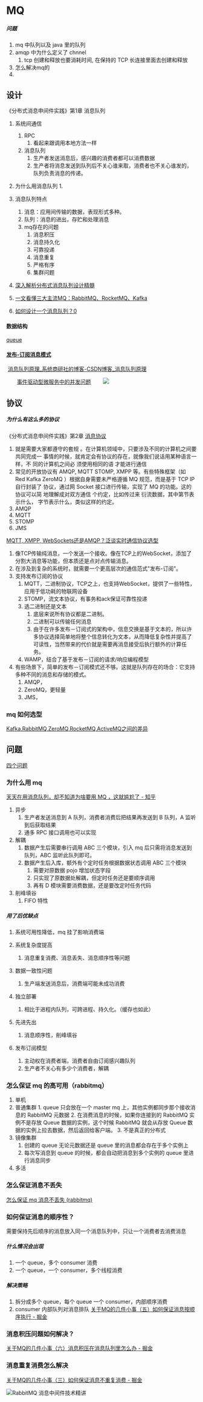 # MQ

##### 问题
1. mq 中队列以及 java 里的队列
2. amqp 中为什么定义了 chnnel
	1. tcp 创建和释放也要消耗时间, 在保持的 TCP 长连接里面去创建和释放
3. 怎么解决mq的
4. 


## 设计

《分布式消息申间件实践》第1章 消息队列
1. 系统间通信
	1. RPC
		1. 看起来跟调用本地方法一样
	2. 消息队列
		1. 生产者发送消息后，感兴趣的消费者都可以消费数据
		2. 生产者将消息发送到队列后不关心谁来取，消费者也不关心谁发的，队列负责消息的传递。
2. 为什么用消息队列
	1. 
3. 消息队列特点
	1. 消息：应用间传输的数据，表现形式多种。
	2. 队列：消息的进出，存贮和处理消息
	3. mq存在的问题
		1. 消息积压
		2.  消息持久化
		3. 可靠投递
		4. 消息重复
		5. 严格有序
		6. 集群问题

1. [深入解析分布式消息队列设计精髓](https://mp.weixin.qq.com/s/7NfpOjnEetbwp7owJ53Z4w)
2. [一文看懂三大主流MQ：RabbitMQ、RocketMQ、Kafka](https://mp.weixin.qq.com/s/i9Qvp29BkRwyjAzi_il9QQ)
3. [如何设计一个消息队列？0](https://mp.weixin.qq.com/s?__biz=MzIzMzgxOTQ5NA==&mid=2247487753&idx=2&sn=1f2a8032ec6f46d1e87ec1c88fa62a00)

#### 数据结构
[queue](Java/queue.md)

#### [发布-订阅消息模式](回调、观察者、事件监听、发布订阅.md#发布订阅模式)
‌‌ [消息队列原理_系统商研社的博客-CSDN博客_消息队列原理](https://blog.csdn.net/hongsejiaozhu/article/details/72867889)

 
‌‌‌　　[事件驱动型微服务中的并发问题](https://mp.weixin.qq.com/s/AUc20ynHZjE04l5WTStTuQ)
‌‌‌　　![](image-20220812105813134.png)




## 协议
##### 为什么有这么多的协议
《分布式消息申间件实践》第2章 [消息协议 ](https://www.cnblogs.com/Jyongli/p/15636435.html)
1. 就是需要大家都遵守的套规 。在计算机领域中，只要涉及不同的计算机之间要共同完成一  事情的时候，就肯定会有协议的存在，就像我们说话用某种语言一样，不 同的计算机之间必 须使用相同的语 才能进行通信
2. 常见的开放协议有 AMQP, MQTT STOMP, XMPP 等。有些特殊框架（如 Red Kafka ZeroMQ ）根据自身需要未严格遵循 MQ 规范，而是基于 TCP IP 自行封装了 协议，通过网 Socket 接口进行传输，实现了 MQ 的功能。这的协议可以简 地理解成对双方通信 个约定，比如传过来 衍流数据，其中第节表示什么， 字节表示什么，类似这样的约定。
3. AMQP
4. MQTT
5. STOMP
6. JMS

[MQTT, XMPP, WebSockets还是AMQP？泛谈实时通信协议选型](https://mp.weixin.qq.com/s/IyvKMTQY3Nzt719Bs09uyg)
1. 像TCP传输纯消息，一个发送一个接收。像在TCP上的WebSocket，添加了分割大消息等功能，但本质还是点对点传输消息。
2. 在涉及到复杂的系统时，就需要一个更高层次的通信范式"发布-订阅"。
3. 支持发布订阅的协议
	1. MQTT，二进制协议，TCP之上，也支持WebSocket，提供了一些特性，应用于低功耗的物联网设备
	2. STOMP，流文本协议，有事务和ack保证可靠性投递
	3. 选二进制还是文本
		1. 底层来说所有协议都是二进制。
		2. 二进制可以传输任何消息
		3. 由于在许多发布－订阅式的架构中，信息交换是基于文本的，所以许多协议选择简单地将整个信息转化为文本，从而降低复杂性并提高了可读性，当然带来的代价就是需要再消息接受后执行额外的计算任务。
	4. WAMP，结合了基于发布－订阅的请求/响应编程模型
4. 有些场景下，简单的发布－订阅模式还不够。这就是队列存在的场合：它支持多种不同的消息和存储的模式。
	1. AMQP，
	2. ZeroMQ，更轻量
	3. JMS，
### mq 如何选型
[Kafka,RabbitMQ,ZeroMQ,RocketMQ,ActiveMQ之间的差异](https://mp.weixin.qq.com/s?__biz=MzU2MTI4MjI0MQ==&mid=2247487160&idx=1&sn=5407d015b902849324fb3ddd77fc5aef)
## 问题

[四个问题](https://mp.weixin.qq.com/s?__biz=MzU0OTk3ODQ3Ng==&mid=2247485656&idx=1&sn=0b32619a76a8b058fc4e9acc43d48260)
### 为什么用 mq
[天天在用消息队列，却不知道为啥要用 MQ ，这就尴尬了 - 知乎](https://zhuanlan.zhihu.com/p/84007327)
1. 异步
	1. 生产者发送消息到 A 队列，消费者消费后把结果再发送到 B 队列，A 监听到后获取结果
	2. 通多 RPC 接口调用也可以实现
2. 解耦
	1. 数据产生后需要串行调用 ABC 三个模块，引入 mq 后只需将消息发送到队列，ABC 监听此队列即可。
	2. 数据产生后入库，额外有个定时任务根据数据状态调用 ABC 三个模块
		1. 需要对原数据 pojo 增加状态字段
		2. 只实现了原数据处解耦，但定时任务还是要顺序调用
		3. 再有 D 模块需要消费数据，还是要改定时任务代码
3. 削峰填谷
	1. FIFO 特性
##### 用了后优缺点

1. 系统可用性降低，mq 挂了影响消费端
2. 系统复杂度提高
	1. 消息重复消费、消息丢失、消息顺序性等问题
3. 数据一致性问题
	1. 生产端发送消息后，消费端可能未成功消费

1. 独立部署
	1. 相比于进程内队列，可跨进程、持久化。（缓存也如此）
2. 先进先出
	1. 消息顺序性，削峰填谷
3. 发布订阅模型
	1. 主动权在消费者端，消费者自由订阅感兴趣队列
	2. 生产者不关心有多少个消费者，解耦


### 怎么保证 mq 的高可用（rabbitmq）
1. 单机
2. 普通集群
		1. queue 只会放在一个 master mq 上，其他实例都同步那个接收消息的 RabbitMQ 元数据
		2. 在消费消息的时候，如果你连接到的 RabbitMQ 实例不是存放 Queue 数据的实例，这个时候 RabbitMQ 就会从存放 Queue 数据的实例上拉去数据，然后返回给客户端。
		3. 不是真正的分布式
3. 镜像集群
	1. 创建的 queue 无论元数据还是 queue 里的消息都会存在于多个实例上
	2. 每次写消息到 queue 的时候，都会自动把消息到多个实例的 queue 里进行消息同步
4. 多活

### 怎么保证消息不丢失
[怎么保证 mq 消息不丢失 (rabbitmq)](怎么保证%20mq%20消息不丢失%20(rabbitmq).md)

### 如何保证消息的顺序性？
需要保持先后顺序的消息放入同一个消息队列中，只让一个消费者去消费消息
##### 什么情况会出现
1. 一个 queue，多个 consumer 消费
2. 一个 queue，一个 consumer，多个线程消费
##### 解决策略
1. 拆分成多个 queue，每个 queue 一个 consumer，内部顺序消费
2. consumer 内部队列对消息排队
[关于MQ的几件小事（五）如何保证消息按顺序执行 - 掘金](https://juejin.cn/post/6844903849103196173)

### 消息积压问题如何解决？
[关于MQ的几件小事（六）消息积压在消息队列里怎么办 - 掘金](https://juejin.cn/post/6844903849107406856)

### 消息重复消费怎么解决
[关于MQ的几件小事（三）如何保证消息不重复消费 - 掘金](https://juejin.cn/post/6844903849094807560)

![RabbitMQ 消息中间件技术精讲](RabbitMQ%20消息中间件技术精讲.md#3-4%20幂等性概念及业界主流解决方案%2014%2002)


